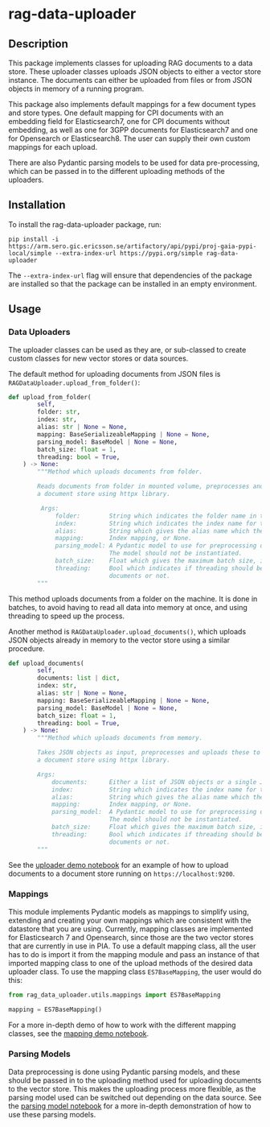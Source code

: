 # rag-data-uploader

## Description
This package implements classes for uploading RAG documents to a data store.  These uploader classes uploads JSON objects to either a vector store instance. The documents can either be uploaded from files or from JSON objects in memory of a running program. 

This package also implements default mappings for a few document types and store types. One default mapping for CPI documents with an embedding field for Elasticsearch7, one for CPI documents without embedding, as well as one for 3GPP documents for Elasticsearch7 and one for Opensearch or Elasticsearch8. The user can supply their own custom mappings for each upload.

There are also Pydantic parsing models to be used for data pre-processing, which can be passed in to the different uploading methods of the uploaders.

## Installation

To install the rag-data-uploader package, run:


    pip install -i https://arm.sero.gic.ericsson.se/artifactory/api/pypi/proj-gaia-pypi-local/simple --extra-index-url https://pypi.org/simple rag-data-uploader

The `--extra-index-url` flag will ensure that dependencies of the package are installed so that the package can be installed in an empty environment.

## Usage

### Data Uploaders
The uploader classes can be used as they are, or sub-classed to create custom classes for new vector stores or data sources.

The default method for uploading documents from JSON files is
`RAGDataUploader.upload_from_folder()`:

```python
def upload_from_folder(
        self,
        folder: str,
        index: str,
        alias: str | None = None,
        mapping: BaseSerializeableMapping | None = None,
        parsing_model: BaseModel | None = None,
        batch_size: float = 1,
        threading: bool = True,
    ) -> None:
        """Method which uploads documents from folder.

        Reads documents from folder in mounted volume, preprocesses and uploads these to
        a document store using httpx library.

         Args:
             folder:        String which indicates the folder name in the mounted volume.
             index:         String which indicates the index name for the document store.
             alias:         String which gives the alias name which the index should use.
             mapping:       Index mapping, or None.
             parsing_model: A Pydantic model to use for preprocessing of documents.
                            The model should not be instantiated.
             batch_size:    Float which gives the maximum batch size, in Mb.
             threading:     Bool which indicates if threading should be used for uploading
                            documents or not.
        """
```
This method uploads documents from a folder on the machine. It is done in batches, to avoid having to read all data into memory at once, and using threading to speed up the process. 

Another method is `RAGDataUploader.upload_documents()`, which uploads JSON objects already in memory to the vector store using a similar procedure.

```python
def upload_documents(
        self,
        documents: list | dict,
        index: str,
        alias: str | None = None,
        mapping: BaseSerializeableMapping | None = None,
        parsing_model: BaseModel | None = None,
        batch_size: float = 1,
        threading: bool = True,
    ) -> None:
        """Method which uploads documents from memory.

        Takes JSON objects as input, preprocesses and uploads these to
        a document store using httpx library.

        Args:
            documents:      Either a list of JSON objects or a single JSON object
            index:          String which indicates the index name for the document store.
            alias:          String which gives the alias name which the index should use.
            mapping:        Index mapping, or None.
            parsing_model:  A Pydantic model to use for preprocessing of documents.
                            The model should not be instantiated.
            batch_size:     Float which gives the maximum batch size, in Mb.
            threading:      Bool which indicates if threading should be used for uploading
                            documents or not.
        """
```

See the [uploader demo notebook](https://gitlab.internal.ericsson.com/product-information-assistant/eva/pia-dataminer/rag-data-uploader/-/blob/develop/notebooks/uploader_demo.ipynb) for an example of how to upload documents to a document store running on `https://localhost:9200`.

### Mappings

This module implements Pydantic models as mappings to simplify using, extending and creating your own mappings which are consistent with the datastore that you are using. Currently, mapping classes are implemented for Elasticsearch 7 and Opensearch, since those are the two vector stores that are currently in use in PIA. To use a default mapping class, all the user has to do is import it from the mapping module and pass an instance of that imported mapping class to one of the upload methods of the desired data uploader class. To use the mapping class `ES7BaseMapping`, the user would do this:

```python
from rag_data_uploader.utils.mappings import ES7BaseMapping

mapping = ES7BaseMapping()
```

For a more in-depth demo of how to work with the different mapping classes, see the [mapping demo notebook](https://gitlab.internal.ericsson.com/product-information-assistant/eva/pia-dataminer/rag-data-uploader/-/blob/develop/notebooks/mapping_demo.ipynb).

### Parsing Models

Data preprocessing is done using Pydantic parsing models, and these should be passed in to the uploading method used for uploading documents to the vector store. This makes the uploading process more flexible, as the parsing model used can be switched out depending on the data source. See the [parsing model notebook](https://gitlab.internal.ericsson.com/product-information-assistant/eva/pia-dataminer/rag-data-uploader/-/blob/develop/notebooks/parsing_model_test.ipynb) for a more in-depth demonstration of how to use these parsing models.








